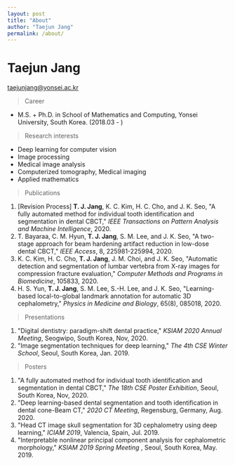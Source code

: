 ```yaml
---
layout: post
title: "About"
author: "Taejun Jang"
permalink: /about/
---
```


# Taejun Jang 
taejunjang@yonsei.ac.kr

> Career

- M.S. + Ph.D. in School of Mathematics and Computing, Yonsei University, South Korea. (2018.03 - )

> Research interests

- Deep learning for computer vision
- Image processing
- Medical image analysis
- Computerized tomography, Medical imaging
- Applied mathematics

> Publications
<ol>
<li>[Revision Process] <strong>T. J. Jang</strong>, K. C. Kim, H. C. Cho, and J. K. Seo, "A fully automated method for individual tooth identification and segmentation in dental CBCT," <em>IEEE Transactions on Pattern Analysis and Machine Intelligence</em>, 2020.</li>
<li>T. Bayaraa, C. M. Hyun, <strong>T. J. Jang</strong>, S. M. Lee, and J. K. Seo, "A two-stage approach for beam hardening artifact reduction in low-dose dental CBCT," <em>IEEE Access</em>, 8, 225981-225994, 2020.</li>
<li> K. C. Kim, H. C. Cho, <strong>T. J. Jang</strong>, J. M. Choi, and J. K. Seo, "Automatic detection and segmentation of lumbar vertebra from X-ray images for compression fracture evaluation," <em>Computer Methods and Programs in Biomedicine</em>, 105833, 2020. </li>
<li> H. S. Yun, <strong>T. J. Jang</strong>, S. M. Lee, S.-H. Lee, and J. K. Seo, "Learning-based local-to-global landmark annotation for automatic 3D cephalometry," <em>Physics in Medicine and Biology</em>, 65(8), 085018, 2020. </li>
</ol>


> Presentations
<ol>
<li> "Digital dentistry: paradigm-shift dental practice," <em>KSIAM 2020 Annual Meeting</em>, Seogwipo, South Korea, Nov, 2020. </li>
<li> "Image segmentation techniques for deep learning," <em>The 4th CSE Winter School</em>, Seoul, South Korea, Jan. 2019. </li>
</ol>

> Posters
<ol>
<li> "A fully automated method for individual tooth identification and segmentation in dental CBCT," <em>The 18th CSE Poster Exhibition</em>, Seoul, South Korea, Nov, 2020. </li>
<li> "Deep learning-based dental segmentation and tooth identification in dental cone-Beam CT," <em>2020 CT Meeting</em>, Regensburg, Germany, Aug. 2020. </li>
<li> "Head CT image skull segmentation for 3D cephalometry using deep learning," <em>ICIAM 2019</em>, Valencia, Spain, Jul. 2019. </li>
<li> "Interpretable nonlinear principal component analysis for cephalometric morphology," <em>KSIAM 2019 Spring Meeting </em>, Seoul, South Korea, May. 2019. </li>
</ol>
